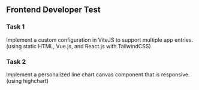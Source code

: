 ## Frontend Developer Test

### Task 1
Implement a custom configuration in ViteJS to support multiple app entries. (using static HTML, Vue.js, and React.js with TailwindCSS)

### Task 2
Implement a personalized line chart canvas component that is responsive. (using highchart)
